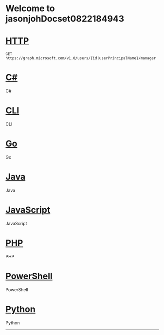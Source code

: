 # Welcome to jasonjohDocset0822184943

# [HTTP](#tab/http)
<!-- {
  "blockType": "request",
  "name": "get_manager_2"
}-->
```msgraph-interactive
GET https://graph.microsoft.com/v1.0/users/{id|userPrincipalName}/manager
```

# [C#](#tab/csharp)
C#

# [CLI](#tab/cli)
CLI

# [Go](#tab/go)
Go

# [Java](#tab/java)
Java

# [JavaScript](#tab/javascript)
JavaScript

# [PHP](#tab/php)
PHP

# [PowerShell](#tab/powershell)
PowerShell

# [Python](#tab/python)
Python

---
